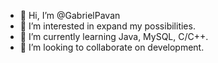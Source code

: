 - 👋 Hi, I’m @GabrielPavan
- 👀 I’m interested in expand my possibilities.
- 🌱 I’m currently learning Java, MySQL, C/C++.
- 💞️ I’m looking to collaborate on development.
